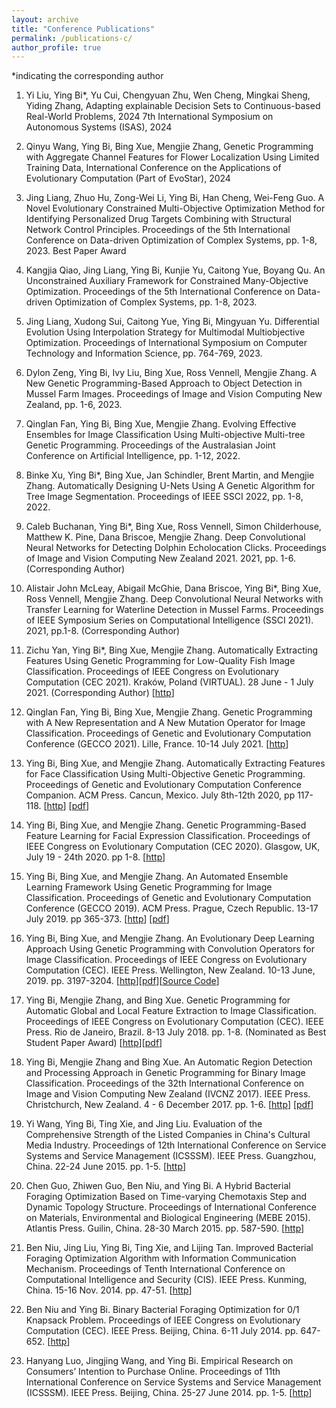 ```yaml
---
layout: archive
title: "Conference Publications"
permalink: /publications-c/
author_profile: true
---
```

*indicating the corresponding author

1. Yi Liu, Ying Bi*, Yu Cui, Chengyuan Zhu, Wen Cheng, Mingkai Sheng, Yiding Zhang, Adapting explainable Decision Sets to Continuous-based Real-World Problems, 2024 7th International Symposium on Autonomous Systems (ISAS), 2024

2. Qinyu Wang, Ying Bi, Bing Xue, Mengjie Zhang, Genetic Programming with Aggregate Channel Features for Flower Localization Using Limited Training Data, International Conference on the Applications of Evolutionary Computation (Part of EvoStar), 2024

3. Jing Liang, Zhuo Hu, Zong-Wei Li, Ying Bi, Han Cheng, Wei-Feng Guo. A Novel Evolutionary Constrained Multi-Objective Optimization Method for Identifying Personalized Drug Targets Combining with Structural Network Control Principles. Proceedings of the 5th International Conference on Data-driven Optimization of Complex Systems, pp. 1-8, 2023. Best Paper Award

4. Kangjia Qiao, Jing Liang, Ying Bi, Kunjie Yu, Caitong Yue, Boyang Qu. An Unconstrained Auxiliary Framework for Constrained Many-Objective Optimization. Proceedings of the 5th International Conference on Data-driven Optimization of Complex Systems, pp. 1-8, 2023.

5. Jing Liang, Xudong Sui, Caitong Yue, Ying Bi, Mingyuan Yu. Differential Evolution Using Interpolation Strategy for Multimodal Multiobjective Optimization. Proceedings of International Symposium on Computer Technology and Information Science, pp. 764-769, 2023.

6. Dylon Zeng, Ying Bi, Ivy Liu, Bing Xue, Ross Vennell, Mengjie Zhang. A New Genetic Programming-Based Approach to Object Detection in Mussel Farm Images. Proceedings of Image and Vision Computing New Zealand, pp. 1-6, 2023.

7. Qinglan Fan, Ying Bi, Bing Xue, Mengjie Zhang. Evolving Effective Ensembles for Image Classification Using Multi-objective Multi-tree Genetic Programming. Proceedings of the Australasian Joint Conference on Artificial Intelligence, pp. 1-12, 2022.

8. Binke Xu, Ying Bi*, Bing Xue, Jan Schindler, Brent Martin, and Mengjie Zhang. Automatically Designing U-Nets Using A Genetic Algorithm for Tree Image Segmentation. Proceedings of IEEE SSCI 2022, pp. 1-8, 2022.

9. Caleb Buchanan, Ying Bi*, Bing Xue, Ross Vennell, Simon Childerhouse, Matthew K. Pine, Dana Briscoe, Mengjie Zhang. Deep Convolutional Neural Networks for Detecting Dolphin Echolocation Clicks. Proceedings of Image and Vision Computing New Zealand 2021. 2021, pp. 1-6. (Corresponding Author)

10. Alistair John McLeay, Abigail McGhie, Dana Briscoe, Ying Bi*, Bing Xue, Ross Vennell, Mengjie Zhang. Deep Convolutional Neural Networks with Transfer Learning for Waterline Detection in Mussel Farms. Proceedings of IEEE Symposium Series on Computational Intelligence (SSCI 2021). 2021, pp.1-8. (Corresponding Author)

11. Zichu Yan, Ying Bi*, Bing Xue, Mengjie Zhang. Automatically Extracting Features Using Genetic Programming for Low-Quality Fish Image Classification. Proceedings of IEEE Congress on Evolutionary Computation (CEC 2021). Kraków, Poland (VIRTUAL). 28 June - 1 July 2021. (Corresponding Author) [[http](https://ieeexplore.ieee.org/abstract/document/9504737)]

12. Qinglan Fan, Ying Bi, Bing Xue, Mengjie Zhang. Genetic Programming with A New Representation and A New Mutation Operator for Image Classification. Proceedings of Genetic and Evolutionary Computation Conference (GECCO 2021). Lille, France. 10-14 July 2021. [[http](https://dl.acm.org/doi/10.1145/3449726.3459468)]

13. Ying Bi, Bing Xue, and Mengjie Zhang. Automatically Extracting Features for Face Classification Using Multi-Objective Genetic Programming. Proceedings of Genetic and Evolutionary Computation Conference Companion. ACM Press. Cancun, Mexico. July 8th-12th 2020, pp 117-118. [[http](https://dl.acm.org/doi/abs/10.1145/3377929.3389989)] [[pdf](https://yingbi92.github.io/homepage/2020/MOGP.pdf)]

14. Ying Bi, Bing Xue, and Mengjie Zhang. Genetic Programming-Based Feature Learning for Facial Expression Classification. Proceedings of IEEE Congress on Evolutionary Computation (CEC 2020). Glasgow, UK, July 19 - 24th 2020. pp 1-8. [[http](https://ieeexplore.ieee.org/abstract/document/9185491/)]

15. Ying Bi, Bing Xue, and Mengjie Zhang. An Automated Ensemble Learning Framework Using Genetic Programming for Image Classification. Proceedings of Genetic and Evolutionary Computation Conference (GECCO 2019). ACM Press. Prague, Czech Republic. 13-17 July 2019. pp 365-373. [[http](https://dl.acm.org/citation.cfm?id=3321750)] [[pdf](https://yingbi92.github.io/homepage/2020/EGP.pdf)]

16. Ying Bi, Bing Xue, and Mengjie Zhang. An Evolutionary Deep Learning Approach Using Genetic Programming with Convolution Operators for Image Classification. Proceedings of IEEE Congress on Evolutionary Computation (CEC). IEEE Press. Wellington, New Zealand. 10-13 June, 2019. pp. 3197-3204. [[http](https://ieeexplore.ieee.org/abstract/document/8790151An)][[pdf](https://yingbi92.github.io/homepage/2020/COGP.pdf)][[Source Code](https://github.com/YingBi92/BookCode/tree/main/COGP)]

17. Ying Bi, Mengjie Zhang, and Bing Xue. Genetic Programming for Automatic Global and Local Feature Extraction to Image Classification. Proceedings of IEEE Congress on Evolutionary Computation (CEC). IEEE Press. Rio de Janeiro, Brazil. 8-13 July 2018. pp. 1-8. (Nominated as Best Student Paper Award) [[http](https://ieeexplore.ieee.org/abstract/document/8477911)][[pdf](https://yingbi92.github.io/homepage/2020/GP-GLF.pdf)]

18. Ying Bi, Mengjie Zhang and Bing Xue. An Automatic Region Detection and Processing Approach in Genetic Programming for Binary Image Classification. Proceedings of the 32th International Conference on Image and Vision Computing New Zealand (IVCNZ 2017). IEEE Press. Christchurch, New Zealand. 4 - 6 December 2017. pp. 1-6. [[http](https://ieeexplore.ieee.org/abstract/document/8402469)] [[pdf](https://yingbi92.github.io/homepage/2020/GP-RDP.pdf)]

19. Yi Wang, Ying Bi, Ting Xie, and Jing Liu. Evaluation of the Comprehensive Strength of the Listed Companies in China's Cultural Media Industry. Proceedings of 12th International Conference on Service Systems and Service Management (ICSSSM). IEEE Press. Guangzhou, China. 22-24 June 2015. pp. 1-5. [[http](https://ieeexplore.ieee.org/abstract/document/7170306)]

20. Chen Guo, Zhiwen Guo, Ben Niu, and Ying Bi. A Hybrid Bacterial Foraging Optimization Based on Time-varying Chemotaxis Step and Dynamic Topology Structure. Proceedings of International Conference on Materials, Environmental and Biological Engineering (MEBE 2015). Atlantis Press. Guilin, China. 28-30 March 2015. pp. 587-590. [[http](https://www.atlantis-press.com/proceedings/mebe-15/17872)]

21. Ben Niu, Jing Liu, Ying Bi, Ting Xie, and Lijing Tan. Improved Bacterial Foraging Optimization Algorithm with Information Communication Mechanism. Proceedings of Tenth International Conference on Computational Intelligence and Security (CIS). IEEE Press. Kunming, China. 15-16 Nov. 2014. pp. 47-51. [[http](https://ieeexplore.ieee.org/abstract/document/7016851)]

22. Ben Niu and Ying Bi. Binary Bacterial Foraging Optimization for 0/1 Knapsack Problem. Proceedings of IEEE Congress on Evolutionary Computation (CEC). IEEE Press. Beijing, China. 6-11 July 2014. pp. 647-652. [[http](https://ieeexplore.ieee.org/abstract/document/6900513)]

23. Hanyang Luo, Jingjing Wang, and Ying Bi. Empirical Research on Consumers’ Intention to Purchase Online. Proceedings of 11th International Conference on Service Systems and Service Management (ICSSSM). IEEE Press. Beijing, China. 25-27 June 2014. pp. 1-5. [[http](https://ieeexplore.ieee.org/abstract/document/6943359)]
